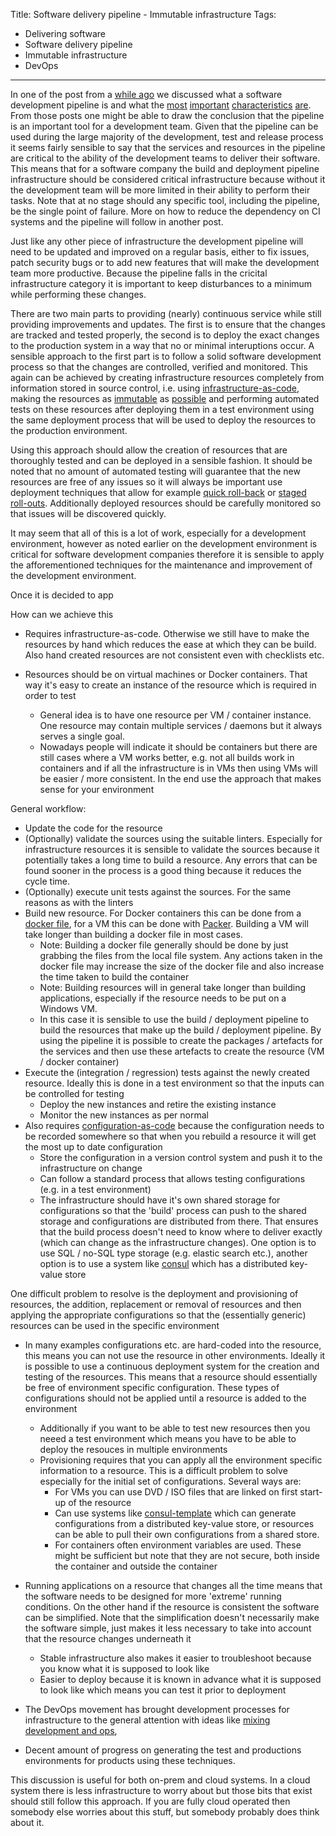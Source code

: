 Title: Software delivery pipeline - Immutable infrastructure
Tags:
  - Delivering software
  - Software delivery pipeline
  - Immutable infrastructure
  - DevOps
---

In one of the post from a [while ago](Software-development-pipeline-Design-introduction.html) we
discussed what a software development pipeline is and what the [most](Software-development-pipeline-Design-accuracy.html)
[important](Software-development-pipeline-Design-performance.html)
[characteristics](Software-development-pipeline-Design-resilience.html)
[are](Software-development-pipeline-Design-flexibility.html). From those posts one might be able to
draw the conclusion that the pipeline is an important tool for a development team. Given that
the pipeline can be used during the large majority of the development, test and release process
it seems fairly sensible to say that the services and resources in the pipeline are critical to the
ability of the development teams to deliver their software. This means that for a software company the
build and deployment pipeline infrastructure should be considered critical infrastructure because
without it the development team will be more limited in their ability to perform their tasks. Note
that at no stage should any specific tool, including the pipeline, be the single point of failure.
More on how to reduce the dependency on CI systems and the pipeline will follow in another post.

Just like any other piece of infrastructure the development pipeline will need to be updated
and improved on a regular basis, either to fix issues, patch security bugs or to add new features
that will make the development team more productive. Because the pipeline falls in the cricital
infrastructure category it is important to keep disturbances to a minimum while performing these
changes.

There are two main parts to providing (nearly) continuous service while still providing improvements
and updates. The first is to ensure that the changes are tracked and tested properly, the second
is to deploy the exact changes to the production system in a way that no or minimal interuptions
occur. A sensible approach to the first part is to follow a solid software development process so
that the changes are controlled, verified and monitored. This again can be achieved by creating
infrastructure resources completely from information stored in source control, i.e. using
[infrastructure-as-code](https://en.wikipedia.org/wiki/Infrastructure_as_code), making the resources
as [immutable](https://thenewstack.io/a-brief-look-at-immutable-infrastructure-and-why-it-is-such-a-quest/)
as [possible](https://twitter.com/jezhumble/status/970334897544900609) and performing automated tests
on these resources after deploying them in a test environment using the same deployment process that
will be used to deploy the resources to the production environment.

Using this approach should allow the creation of resources that are thoroughly tested and can be
deployed in a sensible fashion. It should be noted that no amount of automated testing will
guarantee that the new resources are free of any issues so it will always be important use deployment
techniques that allow for example [quick roll-back](https://martinfowler.com/bliki/BlueGreenDeployment.html)
or [staged roll-outs](https://martinfowler.com/bliki/CanaryRelease.html). Additionally deployed
resources should be carefully monitored so that issues will be discovered quickly.

It may seem that all of this is a lot of work, especially for a development environment, however as
noted earlier on the development environment is critical for software development companies therefore
it is sensible to apply the afforementioned techniques for the maintenance and improvement of the
development environment.



Once it is decided to app

How can we achieve this


- Requires infrastructure-as-code. Otherwise we still have to make the resources
  by hand which reduces the ease at which they can be build. Also hand created resources
  are not consistent even with checklists etc.

- Resources should be on virtual machines or Docker containers. That way it's easy to
  create an instance of the resource which is required in order to test
  - General idea is to have one resource per VM / container instance. One resource may contain
    multiple services / daemons but it always serves a single goal.
  - Nowadays people will indicate it should be containers but there are still cases where a VM
    works better, e.g. not all builds work in containers and if all the infrastructure is in
    VMs then using VMs will be easier / more consistent. In the end use the approach that makes
    sense for your environment


General workflow:

- Update the code for the resource
- (Optionally) validate the sources using the suitable linters. Especially for
  infrastructure resources it is sensible to validate the sources because it potentially
  takes a long time to build a resource. Any errors that can be found sooner in the
  process is a good thing because it reduces the cycle time.
- (Optionally) execute unit tests against the sources. For the same reasons as with
  the linters
- Build new resource. For Docker containers this can be done from a [docker file](),
  for a VM this can be done with [Packer](https://packer.io). Building a VM will take longer than building
  a docker file in most cases.
  - Note: Building a docker file generally should be done by just grabbing the files
    from the local file system. Any actions taken in the docker file may increase the
    size of the docker file and also increase the time taken to build the container
  - Note: Building resources will in general take longer than building applications,
    especially if the resource needs to be put on a Windows VM.
  - In this case it is sensible to use the build / deployment pipeline to build the resources
    that make up the build / deployment pipeline. By using the pipeline it is possible
    to create the packages / artefacts for the services and then use these artefacts to
    create the resource (VM / docker container)
- Execute the (integration / regression) tests against the newly created resource. Ideally this
  is done in a test environment so that the inputs can be controlled for testing
  - Deploy the new instances and retire the existing instance
  - Monitor the new instances as per normal
- Also requires [configuration-as-code]() because the configuration needs to be recorded somewhere
  so that when you rebuild a resource it will get the most up to date configuration
  - Store the configuration in a version control system and push it to the infrastructure on change
  - Can follow a standard process that allows testing configurations (e.g. in a test environment)
  - The infrastructure should have it's own shared storage for configurations so that the 'build'
    process can push to the shared storage and configurations are distributed from there. That ensures
    that the build process doesn't need to know where to deliver exactly (which can change as the
    infrastructure changes). One option is to use SQL / no-SQL type storage (e.g. elastic search etc.),
    another option is to use a system like [consul](https://consul.io) which has a distributed key-value
    store

One difficult problem to resolve is the deployment and provisioning of resources, the addition,
replacement or removal of resources and then applying the appropriate configurations so that the
(essentially generic) resources can be used in the specific environment

- In many examples configurations etc. are hard-coded into the resource, this means you can not
  use the resource in other environments. Ideally it is possible to use a continuous deployment
  system for the creation and testing of the resources. This means that a resource should essentially
  be free of environment specific configuration. These types of configurations should not be applied
  until a resource is added to the environment
  - Additionally if you want to be able to test new resources then you neeed a test environment which
    means you have to be able to deploy the resouces in multiple environments
  - Provisioning requires that you can apply all the environment specific information to a resource.
    This is a difficult problem to solve especially for the initial set of configurations. Several ways are:
    - For VMs you can use DVD / ISO files that are linked on first start-up of the resource
    - Can use systems like [consul-template]() which can generate configurations from a distributed
      key-value store, or resources can be able to pull their own configurations from a shared store.
    - For containers often environment variables are used. These might be sufficient but note that they
      are not secure, both inside the container and outside the container


- Running applications on a resource that changes all the time means that the software needs to be
    designed for more 'extreme' running conditions. On the other hand if the resource is consistent
    the software can be simplified. Note that the simplification doesn't necessarily make the software
    simple, just makes it less necessary to take into account that the resource changes underneath it
  - Stable infrastructure also makes it easier to troubleshoot because you know what it is supposed to
    look like
  - Easier to deploy because it is known in advance what it is supposed to look like which means you
    can test it prior to deployment
- The DevOps movement has brought development processes for infrastructure to the general attention
  with ideas like [mixing development and ops](https://en.wikipedia.org/wiki/DevOps),

- Decent amount of progress on generating the test and productions environments for products
  using these techniques.


This discussion is useful for both on-prem and cloud systems. In a cloud system there is less infrastructure
to worry about but those bits that exist should still follow this approach. If you are fully cloud operated
then somebody else worries about this stuff, but somebody probably does think about it.